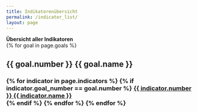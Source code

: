 ```yaml
---
title: Indikatorenübersicht
permalink: /indicator_list/
layout: page
---
```


<b>Übersicht aller Indikatoren</b>
<br>
{% for goal in page.goals %}
  <h2>{{ goal.number }} {{ goal.name }}</h2>
  <h3>
  {% for indicator in page.indicators %}
    {% if indicator.goal_number == goal.number %}
      <a href="{{ indicator.url }}"> {{ indicator.number }} {{ indicator.name }}</a><br>
    {% endif %}
  {% endfor %}
{% endfor %}
</h3>
